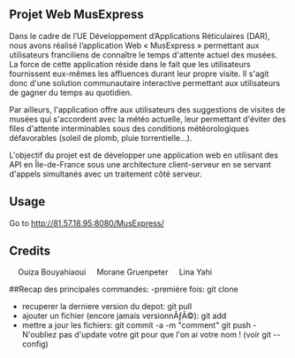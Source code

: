 ## Projet Web MusExpress

Dans le cadre de l’UE Développement d’Applications Réticulaires (DAR), 
nous avons réalisé l’application Web « MusExpress » permettant aux utilisateurs
franciliens de connaître le temps d'attente actuel des musées. La force de cette 
application réside dans le fait que les utilisateurs fournissent eux-mêmes les affluences durant leur propre visite. 
Il s'agit donc d'une solution communautaire interactive permettant aux utilisateurs de gagner du temps au quotidien.

Par ailleurs, l'application offre aux utilisateurs des suggestions de visites
de musées qui s'accordent avec la météo actuelle, leur permettant d'éviter des files d'attente interminables 
sous des conditions météorologiques défavorables (soleil de plomb, pluie torrentielle...).


L'objectif du projet est de développer une application web en utilisant des API 
en Île-de-France sous une architecture client-serveur en se servant d'appels simultanés avec un traitement côté serveur.


## Usage

Go to http://81.57.18.95:8080/MusExpress/



## Credits

    Ouiza Bouyahiaoui
    Morane Gruenpeter
    Lina Yahi



##Recap des principales commandes:
-première fois: git clone 
- recuperer la derniere version du depot: git pull
- ajouter un fichier (encore jamais versionnÃƒÂ©): git add 
- mettre a jour les fichiers: git commit -a -m "comment" git push
-N'oubliez pas d'update votre git pour que l'on ai votre nom ! (voir git --config)

